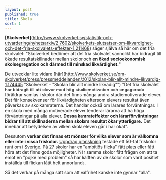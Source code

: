 ```yaml
---
layout: post
published: true
title: Skola
sort: 1
---
```





**[Skolverket]**(http://www.skolverket.se/statistik-och-utvardering/nyhetsarkiv/2.7602/skolverkets-slutsatser-om-likvardighet-och-det-fria-skolvalets-effekter-1.211468) säger själva så här om det fria skolvalet: "Skolverket bedömer att det fria skolvalet sannolikt har bidragit till ökade resultatskillnader mellan skolor och **en ökad socioekonomisk skolsegregation och därmed till minskad likvärdighet.**"

De utvecklar lite vidare [här](http://www.skolverket.se/om-skolverket/press/pressmeddelanden/2012/skolan-blir-allt-mindre-likvardig-1.174445  "Skolverket - "Skolan blir allt mindre likvädig"") "Det fria skolvalet har bidragit till att elever med hög studiemotivation och engagerade föräldrar samlas i skolor där det finns många andra studiemotiverade elever. Det får konsekvenser för likvärdigheten eftersom elevers resultat även påverkas av skolkamraterna. Det handlar också om lärares förväntningar. I en skola med många motiverade elever tenderar lärarna att ha höga förväntningar  på alla elever. **Dessa kamrateffekter och lärarförväntningar bidrar till att skillnaderna mellan skolors resultat ökar ytterligare.** Det innebär att betydelsen av vilken skola eleven går i har ökat". 

Dessutom **verkar det finnas ett mönster för vilka elever som är välkomna eller inte i vissa friskolor.** [Uppdrag granskning](http://www.svt.se/ug/friskolor-valjer-bort-besvarliga-elever) testade ett 50-tal friskolor runt om i Sverige. På 27 skolor har en "ambitiös flicka" fått plats eller fått höra att det finns goda möjligheter. När samma skolor fått frågan om att ta emot en "pojke med problem" så har hälften av de skolor som varit positivt inställda till flickan låtit helt annorlunda.

Så det verkar på många sätt som att valfrihet kanske inte gynnar "alla".
